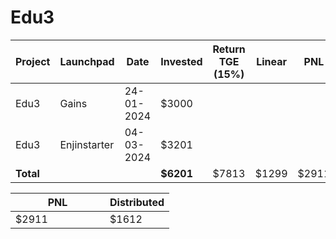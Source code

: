 # Edu3



<table data-full-width="true"><thead><tr><th width="152">Project</th><th width="138">Launchpad</th><th width="132">Date</th><th width="133">Invested</th><th>Return TGE (15%)</th><th>Linear</th><th>PNL</th></tr></thead><tbody><tr><td>Edu3</td><td>Gains</td><td>24-01-2024</td><td>$3000</td><td></td><td></td><td></td></tr><tr><td>Edu3</td><td>Enjinstarter</td><td>04-03-2024</td><td>$3201</td><td></td><td></td><td></td></tr><tr><td><strong>Total</strong></td><td></td><td></td><td><strong>$6201</strong></td><td>$7813</td><td>$1299</td><td>$2911</td></tr></tbody></table>

<table data-full-width="true"><thead><tr><th width="135">PNL</th><th>Distributed</th></tr></thead><tbody><tr><td>$2911</td><td>$1612</td></tr></tbody></table>
